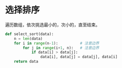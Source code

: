 # 选择排序

遍历数组，依次挑选最小的，次小的，直至结束。

```python
def select_sort(data):
    n = len(data)
    for i in range(n-1):          # 注意边界
        for j in range(i+1, n):   # 注意边界
            if data[i] > data[j]:
                data[i], data[j] = data[j], data[i]
    return data
```
